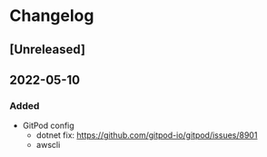 # Changelog

## [Unreleased]

## 2022-05-10
### Added
- GitPod config 
  + dotnet fix: https://github.com/gitpod-io/gitpod/issues/8901
  + awscli
